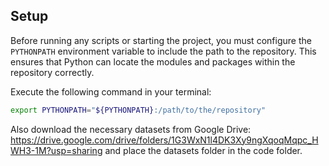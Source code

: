 ## Setup

Before running any scripts or starting the project, you must configure the `PYTHONPATH` environment variable to include the path to the repository. This ensures that Python can locate the modules and packages within the repository correctly.

Execute the following command in your terminal:

```bash
export PYTHONPATH="${PYTHONPATH}:/path/to/the/repository"
```

Also download the necessary datasets from Google Drive: https://drive.google.com/drive/folders/1G3WxN1l4DK3Xy9ngXqoqMqpc_HWH3-1M?usp=sharing and place the datasets folder in the code folder.